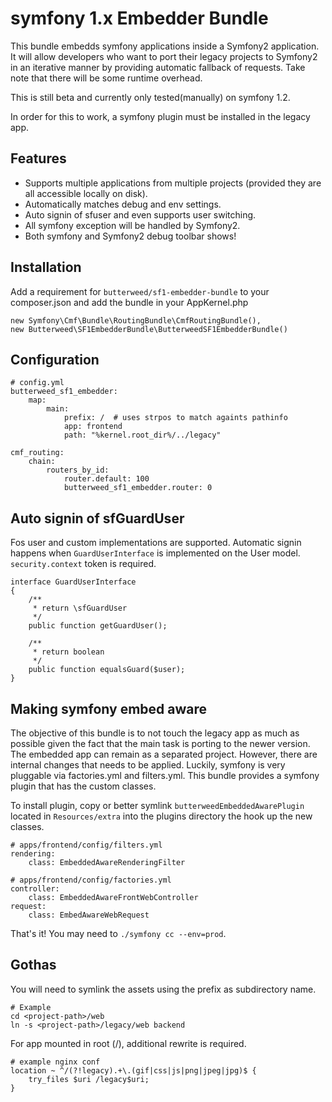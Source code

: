 # symfony 1.x Embedder Bundle

This bundle embedds symfony applications inside a Symfony2 application.
It will allow developers who want to port their legacy projects to Symfony2 in an
iterative manner by providing automatic fallback of requests. Take note that there
will be some runtime overhead.

This is still beta and currently only tested(manually) on symfony 1.2.

In order for this to work, a symfony plugin must be installed in the legacy app.

## Features

* Supports multiple applications from multiple projects (provided they are all accessible locally on disk).
* Automatically matches debug and env settings.
* Auto signin of sfuser and even supports user switching.
* All symfony exception will be handled by Symfony2.
* Both symfony and Symfony2 debug toolbar shows!

## Installation

Add a requirement for `butterweed/sf1-embedder-bundle` to your
composer.json and add the bundle in your AppKernel.php

    new Symfony\Cmf\Bundle\RoutingBundle\CmfRoutingBundle(),
    new Butterweed\SF1EmbedderBundle\ButterweedSF1EmbedderBundle()


## Configuration

    # config.yml
    butterweed_sf1_embedder:
        map:
            main:
                prefix: /  # uses strpos to match againts pathinfo
                app: frontend
                path: "%kernel.root_dir%/../legacy"

    cmf_routing:
        chain:
            routers_by_id:
                router.default: 100
                butterweed_sf1_embedder.router: 0

## Auto signin of sfGuardUser

Fos user and custom implementations are supported. Automatic signin happens
when `GuardUserInterface` is implemented on the User model. `security.context` token is required.

    interface GuardUserInterface
    {
        /**
         * return \sfGuardUser
         */
        public function getGuardUser();

        /**
         * return boolean
         */
        public function equalsGuard($user);
    }

## Making symfony embed aware

The objective of this bundle is to not touch the legacy app as much as possible
given the fact that the main task is porting to the newer version. The embedded app
can remain as a separated project. However, there are internal changes that needs to be applied.
Luckily, symfony is very pluggable via factories.yml and filters.yml. This bundle provides a symfony plugin
that has the custom classes.

To install plugin, copy or better symlink `butterweedEmbeddedAwarePlugin` located in `Resources/extra` into the plugins directory the hook up the new classes.

    # apps/frontend/config/filters.yml
    rendering:
        class: EmbeddedAwareRenderingFilter

    # apps/frontend/config/factories.yml
    controller:
        class: EmbeddedAwareFrontWebController
    request:
        class: EmbedAwareWebRequest

That's it! You may need to `./symfony cc --env=prod`.

## Gothas

You will need to symlink the assets using the prefix as subdirectory name.

    # Example
    cd <project-path>/web
    ln -s <project-path>/legacy/web backend

For app mounted in root (/), additional rewrite is required.

    # example nginx conf
    location ~ ^/(?!legacy).+\.(gif|css|js|png|jpeg|jpg)$ {
        try_files $uri /legacy$uri;
    }

